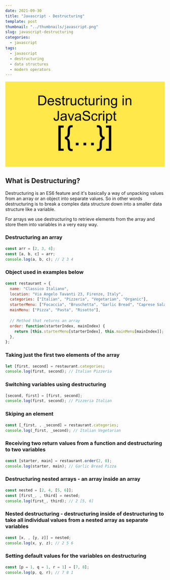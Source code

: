 ```yaml
---
date: 2021-09-30
title: "Javascript - Destructuring"
template: post
thumbnail: "../thumbnails/javascript.png"
slug: javascript-destructuring
categories:
  - javascript
tags:
  - javascript
  - destructuring
  - data structures
  - modern operators
---
```


<img src="../images/destructuring.png" alt="Event Loop Diagram"/>

## What is Destructuring?

Destructuring is an ES6 feature and it's basically a way of unpacking values from an array or an object into separate values. So in other words destructuring is to break a complex data structure down into a smaller data structure like a variable.

For arrays we use destructuring to retrieve elements from the array and store them into variables in a very easy way.

### Destructuring an array

```javascript
const arr = [2, 3, 4];
const [a, b, c] = arr;
console.log(a, b, c); // 2 3 4
```

### Object used in examples below

```javascript
const restaurant = {
  name: "Classico Italiano",
  location: "Via Angelo Tavanti 23, Firenze, Italy",
  categories: ["Italian", "Pizzeria", "Vegetarian", "Organic"],
  starterMenu: ["Focaccia", "Bruschetta", "Garlic Bread", "Caprese Salad"],
  mainMenu: ["Pizza", "Pasta", "Risotto"],

  // Method that returns an array
  order: function(starterIndex, mainIndex) {
    return [this.starterMenu[starterIndex], this.mainMenu[mainIndex]];
  },
};
```

### Taking just the first two elements of the array

```javascript
let [first, second] = restaurant.categories;
console.log(first, second); // Italian Pizzeria
```

### Switching variables using destructuring

```javascript
[second, first] = [first, second];
console.log(first, second); // Pizzeria Italian
```

### Skiping an element

```javascript
const [_first, , _second] = restaurant.categories;
console.log(_first, _second); // Italian Vegetarian
```

### Receiving two return values from a function and destructuring to two variables

```javascript
const [starter, main] = restaurant.order(2, 0);
console.log(starter, main); // Garlic Bread Pizza
```

### Destructuring nested arrays - an array inside an array

```javascript
const nested = [2, 4, [5, 6]];
const [first_, , third] = nested;
console.log(first_, third); // 2 [5, 6]
```

### Nested destructuring - destructuring inside of destructuring to take all individual values from a nested array as separate variables

```javascript
const [x, , [y, z]] = nested;
console.log(x, y, z); // 2 5 6
```

### Setting default values for the variables on destructuring

```javascript
const [p = 1, q = 1, r = 1] = [7, 8];
console.log(p, q, r); // 7 8 1
```
